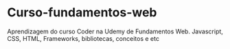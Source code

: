 # Curso-fundamentos-web
Aprendizagem do curso Coder na Udemy de Fundamentos Web. Javascript, CSS, HTML, Frameworks, bibliotecas, conceitos e etc
